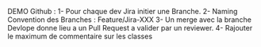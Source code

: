 DEMO Github :
1- Pour chaque dev Jira initier une Branche. 
2- Naming Convention des Branches : Feature/Jira-XXX
3- Un merge avec la branche Devlope donne lieu a un Pull Request a valider par un reviewer. 
4- Rajouter le maximum de commentaire sur les classes